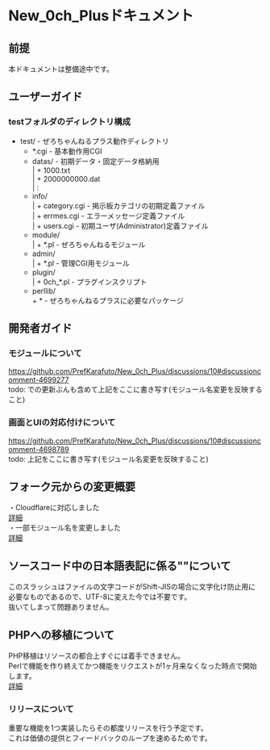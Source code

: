 # New_0ch_Plusドキュメント
## 前提
本ドキュメントは整備途中です。  

## ユーザーガイド
### testフォルダのディレクトリ構成
 + test/                      - ぜろちゃんねるプラス動作ディレクトリ  
    + *.cgi                   - 基本動作用CGI  
    + datas/                  - 初期データ・固定データ格納用  
    |  + 1000.txt  
    |  + 2000000000.dat  
    |  :  
    + info/  
    |  + category.cgi         - 掲示板カテゴリの初期定義ファイル  
    |  + errmes.cgi           - エラーメッセージ定義ファイル  
    |  + users.cgi            - 初期ユーザ(Administrator)定義ファイル  
    + module/  
    |  + *.pl                 - ぜろちゃんねるモジュール  
    + admin/  
    |  + *.pl                 - 管理CGI用モジュール  
    + plugin/  
    |  + 0ch_*.pl             - プラグインスクリプト  
    + perllib/  
       \+ \*                    - ぜろちゃんねるプラスに必要なパッケージ  

## 開発者ガイド
### モジュールについて
https://github.com/PrefKarafuto/New_0ch_Plus/discussions/10#discussioncomment-4699277  
todo: での更新ぶんも含めて上記をここに書き写す(モジュール名変更を反映すること)
  
### 画面とUIの対応付けについて
https://github.com/PrefKarafuto/New_0ch_Plus/discussions/10#discussioncomment-4698789  
todo: 上記をここに書き写す(モジュール名変更を反映すること)
  
## フォーク元からの変更概要
・Cloudflareに対応しました  
[詳細](https://github.com/PrefKarafuto/New_0ch_Plus/issues/1)  
・一部モジュール名を変更しました  
[詳細](https://github.com/PrefKarafuto/New_0ch_Plus/issues/4)  

## ソースコード中の日本語表記に係る"\"について
このスラッシュはファイルの文字コードがShift-JISの場合に文字化け防止用に必要なものであるので、UTF-8に変えた今では不要です。  
抜いてしまって問題ありません。  

## PHPへの移植について
PHP移植はリソースの都合上すぐには着手できません。  
Perlで機能を作り終えてかつ機能をリクエストが1ヶ月来なくなった時点で開始します。  
[詳細](https://github.com/PrefKarafuto/New_0ch_Plus/issues/5)

### リリースについて
重要な機能を1つ実装したらその都度リリースを行う予定です。  
これは価値の提供とフィードバックのループを速めるためです。  